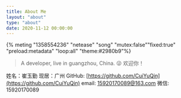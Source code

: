 ```yaml
---
title: About Me
layout: "about"
type: "about"
date: 2020-11-12 00:00:00
---
```


{% meting "1358554236" "netease" "song"  "mutex:false""fixed:true" "preload:metadata" "loop:all" "theme:#2980b9"%}

> A developer, live in guangzhou, China. 😜 
欢迎你！



姓名：崔玉勤
现居：广州
GitHub: [https://github.com/CuiYuQin](https://github.com/CuiYuQin)
email: [15920170089@163.com](mailto:15920170089@163.com)
微信: 15920170089

<!-- more -->

<!-- ![avatar.jpg](https://i.loli.net/2019/12/02/Hw5WJIMKzi1YrU8.jpg) -->

<!-- <img src="https://raw.githubusercontent.com/CuiYuQin/picBed/master/img/20201108001538.jpg" alt="avatar" width="300" style="border-radius:50%"/> -->